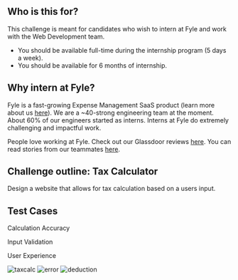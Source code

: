 ## **Who is this for?**

This challenge is meant for candidates who wish to intern at Fyle and work with the Web Development team.

- You should be available full-time during the internship program (5 days a week).
- You should be available for 6 months of internship.

## **Why intern at Fyle?**

Fyle is a fast-growing Expense Management SaaS product (learn more about us [here](https://www.fylehq.com)). We are a ~40-strong engineering team at the moment. About 60% of our engineers started as interns. Interns at Fyle do extremely challenging and impactful work.

People love working at Fyle. Check out our Glassdoor reviews [here](https://www.glassdoor.co.in/Reviews/Fyle-Reviews-E1723235.htm). You can read stories from our teammates [here](https://stories.fylehq.com/).

## Challenge outline: Tax Calculator

Design a website that allows for tax calculation based on a users input.

## Test Cases
Calculation Accuracy

Input Validation

User Experience

![taxcalc](https://github.com/shrija-jha/fyle-web-development/assets/153726869/8b60546d-5aa9-4626-81b5-d2a013f31e7e)
![error](https://github.com/shrija-jha/fyle-web-development/assets/153726869/d7795fcb-bab4-4390-b3d7-21a549cded5b)
![deduction](https://github.com/shrija-jha/fyle-web-development/assets/153726869/40ff8070-ff7b-47a2-b43f-7e72ad53d28b)
